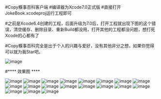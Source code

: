#Copy糗事百科客户端
#编译器为Xcode7.0正式版
#直接打开JokeBook.xcodeproj运行工程即可 

#之前是Xcode6.4创建的工程，后面升级为7.0后，打开工程就出现下图的这个错误，清空缓存、删除目录、重新Build都没用，打开其他的工程都没问题，想打死Xcode的心都有了

#Copy糗事百科完全是出于个人的兴趣与爱好，没有其他非分之想，如果你觉得可以就为我Star吧。

![image](https://raw.githubusercontent.com/chengzan/JokeBook/master/ScreenShots/Snip20151011_2.png)

#**** 效果图 ****

![image](https://raw.githubusercontent.com/chengzan/JokeBook/master/ScreenShots/Snip20151011_3.png)
![image](https://raw.githubusercontent.com/chengzan/JokeBook/master/ScreenShots/Snip20151011_4.png)
![image](https://raw.githubusercontent.com/chengzan/JokeBook/master/ScreenShots/Snip20151011_5.png)
![image](https://raw.githubusercontent.com/chengzan/JokeBook/master/ScreenShots/Snip20151011_6.png)
![image](https://raw.githubusercontent.com/chengzan/JokeBook/master/ScreenShots/Snip20151011_7.png)
![image](https://raw.githubusercontent.com/chengzan/JokeBook/master/ScreenShots/Snip20151011_8.png)
![image](https://raw.githubusercontent.com/chengzan/JokeBook/master/ScreenShots/Snip20151011_9.png)
![image](https://raw.githubusercontent.com/chengzan/JokeBook/master/ScreenShots/Snip20151011_10.png)
![image](https://raw.githubusercontent.com/chengzan/JokeBook/master/ScreenShots/Snip20151011_11.png)
![image](https://raw.githubusercontent.com/chengzan/JokeBook/master/ScreenShots/Snip20151011_12.png)
![image](https://raw.githubusercontent.com/chengzan/JokeBook/master/ScreenShots/Snip20151011_13.png)
![image](https://raw.githubusercontent.com/chengzan/JokeBook/master/ScreenShots/Snip20151011_14.png)
![image](https://raw.githubusercontent.com/chengzan/JokeBook/master/ScreenShots/Snip20151011_15.png)
![image](https://raw.githubusercontent.com/chengzan/JokeBook/master/ScreenShots/Snip20151011_16.png)
![image](https://raw.githubusercontent.com/chengzan/JokeBook/master/ScreenShots/Snip20151011_17.png)
![image](https://raw.githubusercontent.com/chengzan/JokeBook/master/ScreenShots/Snip20151011_18.png)
![image](https://raw.githubusercontent.com/chengzan/JokeBook/master/ScreenShots/Snip20151011_19.png)
![image](https://raw.githubusercontent.com/chengzan/JokeBook/master/ScreenShots/Snip20151011_20.png)
![image](https://raw.githubusercontent.com/chengzan/JokeBook/master/ScreenShots/Snip20151011_21.png)
